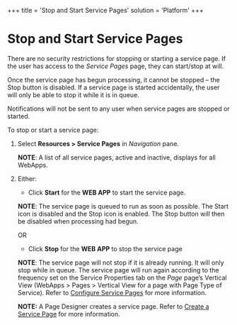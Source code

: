 +++
title = 'Stop and Start Service Pages'
solution = 'Platform'
+++

# Stop and Start Service Pages

There are no security restrictions for stopping or starting a service
page. If the user has access to the
<span style="font-style: italic;">Service Pages</span> page, they can
start/stop at will.

Once the service page has begun processing, it cannot be stopped – the
Stop button is disabled. If a service page is started accidentally, the
user will only be able to stop it while it is in queue.

Notifications will not be sent to any user when service pages are
stopped or started. 

To stop or start a service page:

1.  Select **Resources \> Service Pages** in *Navigation* pane.
    
    **NOTE**: A list of all service pages, active and inactive, displays
    for all WebApps.

2.  Either:
    
      - Click **Start** for the **WEB APP** to start the service page.
    
    **NOTE**: The service page is queued to run as soon as possible. The
    Start icon is disabled and the Stop icon is enabled. The Stop button
    will then be disabled when processing had begun.
    
    OR
    
      - Click **Stop** for the **WEB APP** to stop the service page
    
    **NOTE**: The service page will not stop if it is already running.
    It will only stop while in queue. The service page will run again
    according to the frequency set on the Service Properties tab on the
    *Page* page’s Vertical View (WebApps \> Pages \> Vertical View for a
    page with Page Type of Service). Refer to [Configure Service
    Pages](Configure_Service_Pages.htm) for more information.
    
    **NOTE:** A Page Designer creates a service page. Refer to [Create a
    Service Page](../../WebApp_Dev/Create%20a%20Service%20Page.htm) for
    more information.
